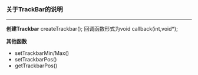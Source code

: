 ### 关于TrackBar的说明
***
**创建Trackbar**
createTrackbar();
回调函数形式为void callback(int,void*);
  
**其他函数**
* setTrackbarMin/Max()
* setTrackbarPos()
* getTrackbarPos()
